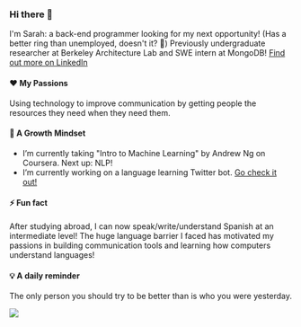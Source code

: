 ### Hi there 👋

<!--
**cookiestuf/cookiestuf** is a ✨ _special_ ✨ repository because its `README.md` (this file) appears on your GitHub profile.

Here are some ideas to get you started:

- 🔭 I’m currently working on ...
- 🌱 I’m currently learning ...
- 👯 I’m looking to collaborate on ...
- 🤔 I’m looking for help with ...
- 💬 Ask me about ...
- 📫 How to reach me: ...
- 😄 Pronouns: ...
- ⚡ Fun fact: ...
-->
I'm Sarah: a back-end programmer looking for my next opportunity! (Has a better ring than unemployed, doesn't it? 🤗) Previously undergraduate researcher at Berkeley Architecture Lab and SWE intern at MongoDB! [Find out more on LinkedIn](https://www.linkedin.com/in/sarah-zhou-ab246969/)
#### ❤️ My Passions 
Using technology to improve communication by getting people the resources they need when they need them.

#### 🌱 A Growth Mindset
- I’m currently taking "Intro to Machine Learning" by Andrew Ng on Coursera. Next up: NLP!
- I’m currently working on a language learning Twitter bot. [Go check it out!](https://github.com/cookiestuf/language-context-bot)
#### ⚡ Fun fact
After studying abroad, I can now speak/write/understand Spanish at an intermediate level! The huge language barrier I faced has motivated my passions in building communication tools and learning how computers understand languages! 
#### 💡 A daily reminder
The only person you should try to be better than is who you were yesterday.

<img src="https://media.giphy.com/media/LW5vBvAb48Oe9OoEKT/giphy.gif"/>
